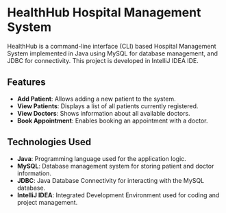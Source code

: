 # HealthHub Hospital Management System

HealthHub is a command-line interface (CLI) based Hospital Management System implemented in Java using MySQL for database management, and JDBC for connectivity. This project is developed in IntelliJ IDEA IDE.

## Features

- **Add Patient**: Allows adding a new patient to the system.
- **View Patients**: Displays a list of all patients currently registered.
- **View Doctors**: Shows information about all available doctors.
- **Book Appointment**: Enables booking an appointment with a doctor.

## Technologies Used

- **Java**: Programming language used for the application logic.
- **MySQL**: Database management system for storing patient and doctor information.
- **JDBC**: Java Database Connectivity for interacting with the MySQL database.
- **IntelliJ IDEA**: Integrated Development Environment used for coding and project management.
